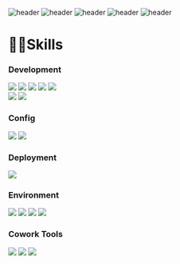 ![header](https://capsule-render.vercel.app/api?type=egg&color=auto&height=40&section=header&text=안녕하세요!&fontSize=40)
![header](https://capsule-render.vercel.app/api?type=slice&color=auto&height=40&section=header&text=안녕하세요!&fontSize=40)
![header](https://capsule-render.vercel.app/api?type=rect&color=auto&height=40&section=header&text=안녕하세요!&fontSize=40)
![header](https://capsule-render.vercel.app/api?type=soft&color=auto&height=40&section=header&text=안녕하세요!&fontSize=40)
![header](https://capsule-render.vercel.app/api?type=rounded&color=auto&height=40&section=header&text=안녕하세요!&fontSize=40)
# 🏋🏻Skills
### Development
<img src="https://img.shields.io/badge/react-%2361DAFB.svg?&style=for-the-badge&logo=react&logoColor=black" /> <img src="https://img.shields.io/badge/typescript-%233178C6.svg?&style=for-the-badge&logo=typescript&logoColor=white" /> <img src="https://img.shields.io/badge/javascript-%23F7DF1E.svg?&style=for-the-badge&logo=javascript&logoColor=black" /> <img src="https://img.shields.io/badge/html5-%23E34F26.svg?&style=for-the-badge&logo=html5&logoColor=white" /> <img src="https://img.shields.io/badge/node.js-%23339933.svg?&style=for-the-badge&logo=node.js&logoColor=white" /><br /><img src="https://img.shields.io/badge/ant%20design-%230170FE.svg?&style=for-the-badge&logo=ant%20design&logoColor=white" /> <img src="https://img.shields.io/badge/styled--components-%23DB7093.svg?&style=for-the-badge&logo=styled-components&logoColor=white" /> 

### Config
<img src="https://img.shields.io/badge/npm-%23CB3837.svg?&style=for-the-badge&logo=npm&logoColor=white" /> <img src="https://img.shields.io/badge/Vite-%23646CFF?style=for-the-badge&logo=Vite&logoColor=white"/>

### Deployment
<img src="https://img.shields.io/badge/netlify-%2300C7B7.svg?&style=for-the-badge&logo=netlify&logoColor=white" />

### Environment
<img src="https://img.shields.io/badge/visual%20studio%20code-%23007ACC.svg?&style=for-the-badge&logo=visual%20studio%20code&logoColor=white" /> <img src="https://img.shields.io/badge/pycharm-%23000000.svg?&style=for-the-badge&logo=pycharm&logoColor=white" /> <img src="https://img.shields.io/badge/git-%23F05032.svg?&style=for-the-badge&logo=git&logoColor=white" /> <img src="https://img.shields.io/badge/github-%23181717.svg?&style=for-the-badge&logo=github&logoColor=white" />

### Cowork Tools
<img src="https://img.shields.io/badge/figma-%23F24E1E.svg?&style=for-the-badge&logo=figma&logoColor=white" /> <img src="https://img.shields.io/badge/slack-%234A154B.svg?&style=for-the-badge&logo=slack&logoColor=white" /> <img src="https://img.shields.io/badge/notion-%23000000.svg?&style=for-the-badge&logo=notion&logoColor=white" /> 


<!--
**wngkfla01/wngkfla01** is a ✨ _special_ ✨ repository because its `README.md` (this file) appears on your GitHub profile.

Here are some ideas to get you started:

- 🔭 I’m currently working on ...
- 🌱 I’m currently learning ...
- 👯 I’m looking to collaborate on ...
- 🤔 I’m looking for help with ...
- 💬 Ask me about ...
- 📫 How to reach me: ...
- 😄 Pronouns: ...
- ⚡ Fun fact: ...
-->
